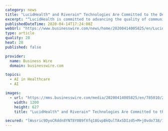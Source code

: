 ```yaml
---
category: news
title: "LucidHealth™ and Riverain™ Technologies Are Committed to the Delivery of Advanced Radiology Through Artificial Intelligence"
excerpt: "“LucidHealth is committed to advancing the quality of community radiology patient care by combining leading radiologist expertise with cutting edge Artificial Intelligence. Riverain’s ClearRead in ... designs advanced AI imaging software used by leading international healthcare organizations. Riverain ClearRead solutions significantly ..."
publishedDateTime: 2020-04-14T17:24:00Z
webUrl: "https://www.businesswire.com/news/home/20200414005825/en/LucidHealth™-Riverain™-Technologies-Committed-Delivery-Advanced-Radiology"
type: article
quality: 28
heat: 28
published: false

provider:
  name: Business Wire
  domain: businesswire.com

topics:
  - AI in Healthcare
  - AI

images:
  - url: "https://mms.businesswire.com/media/20200414005825/en/785010/23/Riverain_Technologies_Logo.jpg"
    width: 1200
    height: 627
    title: "LucidHealth™ and Riverain™ Technologies Are Committed to the Delivery of Advanced Radiology Through Artificial Intelligence"

secured: "lWusric9DyoCRddn8YNT8Y0B9fXfq18GvpBkQulTAxSDIzd5+M+j0vdo738/1syc5uMNECddsvxLOepn4Xzxxu8syDV/p1dTt7cV+nV2b5f56r1HEu1lsGiqOvKzRuhrZ+OOqTaL2WiADEH2S87oE4VHaPA/aNkJEGoWpkerE3T1TKqijjxMfnl05XzSyg/7nZMu91RjgEdBQ2qsWMYy8jjjJAzw4dZ2ypgmUy7XOACXw/+5s7CGHxHhXOSCeWPq37qjw5mVrEJkZy3LVMa6JAxcryOd5ToKkTlG/O9mqJG8T/jkKF2AS+UefUyqZc2oWHM256heIcMdRgDTjuACXvg0GCqew78IZ96G40k4G2olA6p/cZGx2cvhiRUXhEb14R6zvGPyJRNVeEegoDrvyFRFHojwNBAvSH07WFGuG56sVvcRHv9g4okUyDuex2mcTGJz8oEv0X4uho2m6mYbNeCPZp2UdHzrBH+i3d1OVxE=;AecaRqJyHPu2w1uRG3LIZw=="
---
```


